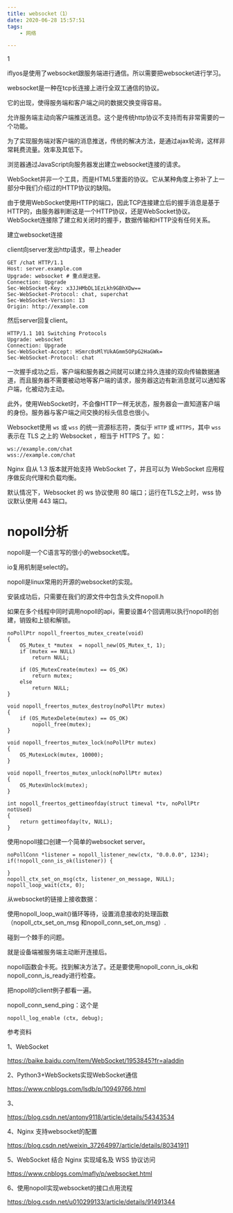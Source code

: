 ```yaml
---
title: websocket（1）
date: 2020-06-28 15:57:51
tags:
	- 网络

---
```


1

iflyos是使用了websocket跟服务端进行通信。所以需要把websocket进行学习。

websocket是一种在tcp长连接上进行全双工通信的协议。

它的出现，使得服务端和客户端之间的数据交换变得容易。

允许服务端主动向客户端推送消息。这个是传统http协议不支持而有非常需要的一个功能。

为了实现服务端对客户端的消息推送，传统的解决方法，是通过ajax轮询，这样非常耗费流量。效率及其低下。

浏览器通过JavaScript向服务器发出建立websocket连接的请求。

WebSocket并非一个工具，而是HTML5里面的协议。它从某种角度上弥补了上一部分中我们介绍过的HTTP协议的缺陷。

由于使用WebSocket使用HTTP的端口，因此TCP连接建立后的握手消息是基于HTTP的，由服务器判断这是一个HTTP协议，还是WebSocket协议。 WebSocket连接除了建立和关闭时的握手，数据传输和HTTP没有任何关系。

建立websocket连接

client向server发出http请求，带上header

```
GET /chat HTTP/1.1
Host: server.example.com
Upgrade: websocket # 重点是这里。
Connection: Upgrade
Sec-WebSocket-Key: x3JJHMbDL1EzLkh9GBhXDw==
Sec-WebSocket-Protocol: chat, superchat
Sec-WebSocket-Version: 13
Origin: http://example.com
```

然后server回复client。

```
HTTP/1.1 101 Switching Protocols
Upgrade: websocket
Connection: Upgrade
Sec-WebSocket-Accept: HSmrc0sMlYUkAGmm5OPpG2HaGWk=
Sec-WebSocket-Protocol: chat
```

一次握手成功之后，客户端和服务器之间就可以建立持久连接的双向传输数据通道，而且服务器不需要被动地等客户端的请求，服务器这边有新消息就可以通知客户端，化被动为主动。

此外，使用WebSocket时，不会像HTTP一样无状态，服务器会一直知道客户端的身份。服务器与客户端之间交换的标头信息也很小。

Websocket使用 `ws` 或 `wss` 的统一资源标志符，类似于 `HTTP` 或 `HTTPS`，其中 `wss` 表示在 TLS 之上的 Websocket ，相当于 HTTPS 了。如：

```
ws://example.com/chat
wss://example.com/chat
```



Nginx 自从 1.3 版本就开始支持 WebSocket 了，并且可以为 WebSocket 应用程序做反向代理和负载均衡。

默认情况下，Websocket 的 ws 协议使用 80 端口；运行在TLS之上时，wss 协议默认使用 443 端口。



# nopoll分析

nopoll是一个C语言写的很小的websocket库。

io复用机制是select的。

nopoll是linux常用的开源的websocket的实现。

安装成功后，只需要在我们的源文件中包含头文件nopoll.h

如果在多个线程中同时调用nopoll的api，需要设置4个回调用以执行nopoll的创建，销毁和上锁和解锁。

```
noPollPtr nopoll_freertos_mutex_create(void)
{
	OS_Mutex_t *mutex  = nopoll_new(OS_Mutex_t, 1);
	if (mutex == NULL)
		return NULL;

	if (OS_MutexCreate(mutex) == OS_OK)
		return mutex;
	else
		return NULL;
}

void nopoll_freertos_mutex_destroy(noPollPtr mutex)
{
	if (OS_MutexDelete(mutex) == OS_OK)
		nopoll_free(mutex);
}

void nopoll_freertos_mutex_lock(noPollPtr mutex)
{
	OS_MutexLock(mutex, 10000);
}

void nopoll_freertos_mutex_unlock(noPollPtr mutex)
{
	OS_MutexUnlock(mutex);
}

int nopoll_freertos_gettimeofday(struct timeval *tv, noPollPtr notUsed)
{
	return gettimeofday(tv, NULL);
}
```



使用nopoll接口创建一个简单的websocket server。

```
noPollConn *listener = nopoll_listener_new(ctx, "0.0.0.0", 1234);
if(!nopoll_conn_is_ok(listener)) {
	
}
nopoll_ctx_set_on_msg(ctx, listener_on_message, NULL);
nopoll_loop_wait(ctx, 0);
```

从websocket的链接上接收数据：

使用nopoll_loop_wait()循环等待，设置消息接收的处理函数（nopoll_ctx_set_on_msg 和nopoll_conn_set_on_msg）.



碰到一个棘手的问题。

就是设备端被服务端主动断开连接后。

nopoll函数会卡死。找到解决方法了。还是要使用nopoll_conn_is_ok和nopoll_conn_is_ready进行检查。



把nopoll的client例子都看一遍。

nopoll_conn_send_ping：这个是

```
nopoll_log_enable (ctx, debug);
```



参考资料

1、WebSocket

https://baike.baidu.com/item/WebSocket/1953845?fr=aladdin

2、Python3+WebSockets实现WebSocket通信

https://www.cnblogs.com/lsdb/p/10949766.html

3、

https://blog.csdn.net/antony9118/article/details/54343534

4、Nginx 支持websocket的配置

https://blog.csdn.net/weixin_37264997/article/details/80341911

5、WebSocket 结合 Nginx 实现域名及 WSS 协议访问

https://www.cnblogs.com/mafly/p/websocket.html

6、使用nopoll实现websocket的接口点用流程

https://blog.csdn.net/u010299133/article/details/91491344